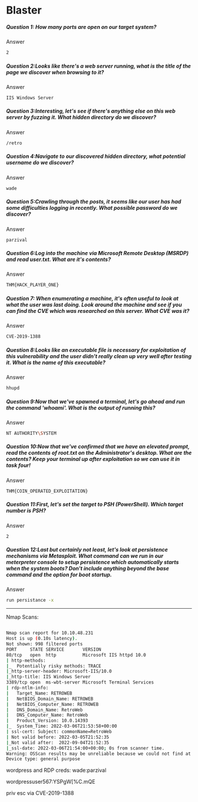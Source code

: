 # Blaster
##### Question 1: How many ports are open on our target system?
Answer
```bash
2
```

##### Question 2:Looks like there's a web server running, what is the title of the page we discover when browsing to it?
Answer
```bash
IIS Windows Server
```

##### Question 3:Interesting, let's see if there's anything else on this web server by fuzzing it. What hidden directory do we discover?
Answer
```bash
/retro
```

##### Question 4:Navigate to our discovered hidden directory, what potential username do we discover?
Answer
```bash
wade
```

##### Question 5:Crawling through the posts, it seems like our user has had some difficulties logging in recently. What possible password do we discover?
Answer
```bash
parzival
```

##### Question 6:Log into the machine via Microsoft Remote Desktop (MSRDP) and read user.txt. What are it's contents?
Answer
```bash
THM{HACK_PLAYER_ONE}
```

##### Question 7:  When enumerating a machine, it's often useful to look at what the user was last doing. Look around the machine and see if you can find the CVE which was researched on this server. What CVE was it?
Answer
```bash
CVE-2019-1388
```

##### Question 8:Looks like an executable file is necessary for exploitation of this vulnerability and the user didn't really clean up very well after testing it. What is the name of this executable?
Answer
```bash
hhupd
```

##### Question 9:Now that we've spawned a terminal, let's go ahead and run the command 'whoami'. What is the output of running this?
Answer
```bash
NT AUTHORITY\SYSTEM
```

##### Question 10:Now that we've confirmed that we have an elevated prompt, read the contents of root.txt on the Administrator's desktop. What are the contents? Keep your terminal up after exploitation so we can use it in task four!
Answer
```bash
THM{COIN_OPERATED_EXPLOITATION}
```

##### Question 11:First, let's set the target to PSH (PowerShell). Which target number is PSH?
Answer
```bash
2
```

##### Question 12:Last but certainly not least, let's look at persistence mechanisms via Metasploit. What command can we run in our meterpreter console to setup persistence which automatically starts when the system boots? Don't include anything beyond the base command and the option for boot startup.
Answer
```bash
run persistance -x
```

- - - - - - - - - - - - - - - - - -  - - - - - - - - - - - - - - - - 

Nmap Scans:
```bash

Nmap scan report for 10.10.48.231
Host is up (0.10s latency).
Not shown: 998 filtered ports
PORT     STATE SERVICE       VERSION
80/tcp   open  http          Microsoft IIS httpd 10.0
| http-methods: 
|_  Potentially risky methods: TRACE
|_http-server-header: Microsoft-IIS/10.0
|_http-title: IIS Windows Server
3389/tcp open  ms-wbt-server Microsoft Terminal Services
| rdp-ntlm-info: 
|   Target_Name: RETROWEB
|   NetBIOS_Domain_Name: RETROWEB
|   NetBIOS_Computer_Name: RETROWEB
|   DNS_Domain_Name: RetroWeb
|   DNS_Computer_Name: RetroWeb
|   Product_Version: 10.0.14393
|_  System_Time: 2022-03-06T21:53:58+00:00
| ssl-cert: Subject: commonName=RetroWeb
| Not valid before: 2022-03-05T21:52:35
|_Not valid after:  2022-09-04T21:52:35
|_ssl-date: 2022-03-06T21:54:00+00:00; 0s from scanner time.
Warning: OSScan results may be unreliable because we could not find at least 1 open and 1 closed port
Device type: general purpose


```

wordpress and RDP creds:
wade:parzival

wordpressuser567:YSPgW[%C.mQE

priv esc via CVE-2019-1388
